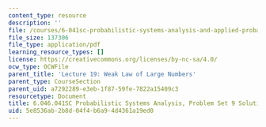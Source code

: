 ```yaml
---
content_type: resource
description: ''
file: /courses/6-041sc-probabilistic-systems-analysis-and-applied-probability-fall-2013/5e8536ab2b8d04f4b6a94d4361a19ed0_MIT6_041SCF13_assn09_sol.pdf
file_size: 137306
file_type: application/pdf
learning_resource_types: []
license: https://creativecommons.org/licenses/by-nc-sa/4.0/
ocw_type: OCWFile
parent_title: 'Lecture 19: Weak Law of Large Numbers'
parent_type: CourseSection
parent_uid: a7292289-e3eb-1f87-59fe-7822a15409c3
resourcetype: Document
title: 6.046.041SC Probabilistic Systems Analysis, Problem Set 9 Solutions
uid: 5e8536ab-2b8d-04f4-b6a9-4d4361a19ed0
---
```

